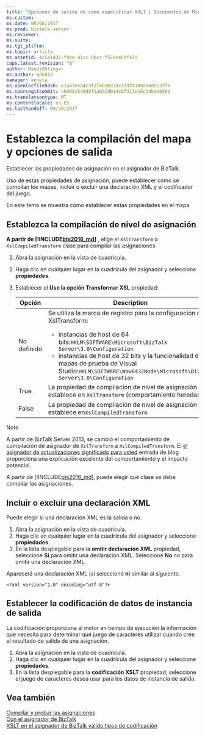 ```yaml
---
title: "Opciones de salida de cómo especificar XSLT | Documentos de Microsoft"
ms.custom: 
ms.date: 06/08/2017
ms.prod: biztalk-server
ms.reviewer: 
ms.suite: 
ms.tgt_pltfrm: 
ms.topic: article
ms.assetid: 4c541432-fd4e-41cc-8bcc-f570ce5df439
caps.latest.revision: "8"
author: MandiOhlinger
ms.author: mandia
manager: anneta
ms.openlocfilehash: e1aa3eea4c3f2f4696d3dc1fdf8109aeddec3ff8
ms.sourcegitcommit: cb908c540d8f1a692d01dc8f313e16cb4b4e696d
ms.translationtype: MT
ms.contentlocale: es-ES
ms.lasthandoff: 09/20/2017
---
```

# <a name="set-map-compilation-and-output-settings"></a>Establezca la compilación del mapa y opciones de salida
Establecer las propiedades de asignación en el asignador de BizTalk. 

Uso de estas propiedades de asignación, puede establecer cómo se compilan los mapas, incluir o excluir una declaración XML y el codificador del juego. 

En este tema se muestra cómo establecer estas propiedades en el mapa.

## <a name="set-the-map-level-compilation"></a>Establezca la compilación de nivel de asignación

**A partir de [!INCLUDE[bts2016_md](../includes/bts2016-md.md)]** , elige el `XslTransform` o `XslCompiledTransform` clase para compilar las asignaciones. 

1. Abra la asignación en la vista de cuadrícula.
2. Haga clic en cualquier lugar en la cuadrícula del asignador y seleccione **propiedades**.  
3. Establecer el **Use la opción Transformar XSL** propiedad: 

    | Opción | Description |
    | --- | --- |
    | No definido | Se utiliza la marca de registro para la configuración de XslTransform: <ul><li>instancias de host de 64 bits:`HKLM\SOFTWARE\Microsoft\BizTalk Server\3.0\Configuration`</li><li>instancias de host de 32 bits y la funcionalidad de mapas de prueba de Visual Studio:`HKLM\SOFTWARE\Wow6432Node\Microsoft\BizTalk Server\3.0\Configuration`</li></ul> | 
    | True | La propiedad de compilación de nivel de asignación se establece en `XslTransform` (comportamiento heredado) | 
    | False | La propiedad de compilación de nivel de asignación se establece en`XslCompiledTransform` | 

> [!NOTE] 
> A partir de BizTalk Server 2013, se cambió el comportamiento de compilación de asignador de `XslTransform` a `XslCompiledTransform`. El [el asignador de actualizaciones significado para usted](http://www.quicklearn.com/blog/2013/05/24/what-the-biztalk-server-2013-mapper-updates-mean-for-you/) entrada de blog proporciona una explicación excelente del comportamiento y el impacto potencial. 
> 
> A partir de [!INCLUDE[bts2016_md](../includes/bts2016-md.md)], puede elegir qué clase se debe compilar las asignaciones. 
  
## <a name="include-or-exclude-an-xml-declaration"></a>Incluir o excluir una declaración XML  
Puede elegir si una declaración XML es la salida o no. 

1. Abra la asignación en la vista de cuadrícula.
2. Haga clic en cualquier lugar en la cuadrícula del asignador y seleccione **propiedades**.  
3. En la lista desplegable para la **omitir declaración XML** propiedad, seleccione **Sí** para omitir una declaración XML. Seleccione **No** no para omitir una declaración XML.  

Aparecerá una declaración XML (si seleccionó **n**) similar al siguiente.  
  
```  
<?xml version="1.0" encoding="utf-8"?>  
```  
  
## <a name="set-encoding-for-output-instance-data"></a>Establecer la codificación de datos de instancia de salida  
La codificación proporciona al motor en tiempo de ejecución la información que necesita para determinar qué juego de caracteres utilizar cuando cree el resultado de salida de una asignación.  
   
1. Abra la asignación en la vista de cuadrícula.
2. Haga clic en cualquier lugar en la cuadrícula del asignador y seleccione **propiedades**.    
3.  En la lista desplegable para la **codificación XSLT** propiedad, seleccione el juego de caracteres desea usar para los datos de instancia de salida.  
  
## <a name="see-also"></a>Vea también  
 [Compilar y probar las asignaciones](../core/compiling-and-testing-maps.md)   
 [Con el asignador de BizTalk](../core/using-biztalk-mapper.md)   
 [XSLT en el asignador de BizTalk válido tipos de codificación](../core/valid-biztalk-mapper-xslt-encoding-types.md)